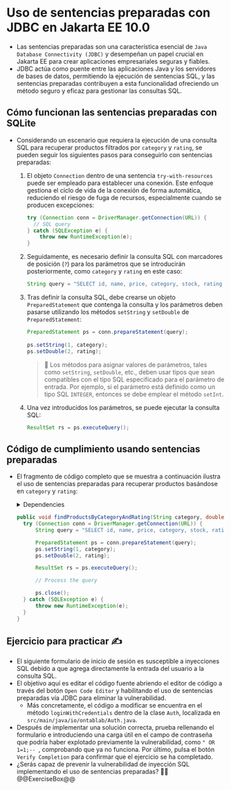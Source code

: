 # Uso de sentencias preparadas con JDBC en Jakarta EE 10.0

* Las sentencias preparadas son una característica esencial de `Java Database Connectivity (JDBC)` y desempeñan un papel crucial en Jakarta EE para crear aplicaciones empresariales seguras y fiables.
* JDBC actúa como puente entre las aplicaciones Java y los servidores de bases de datos, permitiendo la ejecución de sentencias SQL, y las sentencias preparadas contribuyen a esta funcionalidad ofreciendo un método seguro y eficaz para gestionar las consultas SQL.

## Cómo funcionan las sentencias preparadas con SQLite

* Considerando un escenario que requiera la ejecución de una consulta SQL para recuperar productos filtrados por `category` y `rating`, se pueden seguir los siguientes pasos para conseguirlo con sentencias preparadas:
  1. El objeto `Connection` dentro de una sentencia `try-with-resources` puede ser empleado para establecer una conexión. Este enfoque gestiona el ciclo de vida de la conexión de forma automática, reduciendo el riesgo de fuga de recursos, especialmente cuando se producen excepciones:

      ```java
      try (Connection conn = DriverManager.getConnection(URL)) {
        // SQL query
      } catch (SQLException e) {
          throw new RuntimeException(e);
      }
      ```

  1. Seguidamente, es necesario definir la consulta SQL con marcadores de posición (`?`) para los parámetros que se introducirán posteriormente, como `category` y `rating` en este caso:

      ```java
      String query = "SELECT id, name, price, category, stock, rating FROM products WHERE category = ? AND rating >= ?";
      ```

  1. Tras definir la consulta SQL, debe crearse un objeto `PreparedStatement` que contenga la consulta y los parámetros deben pasarse utilizando los métodos `setString` y `setDouble` de `PreparedStatement`:

      ```java
      PreparedStatement ps = conn.prepareStatement(query);
    
      ps.setString(1, category);
      ps.setDouble(2, rating);
      ```

      > :older_man: Los métodos para asignar valores de parámetros, tales como `setString`, `setDouble`, etc., deben usar tipos que sean compatibles con el tipo SQL especificado para el parámetro de entrada. Por ejemplo, si el parámetro está definido como un tipo SQL `INTEGER`, entonces se debe emplear el método `setInt`.

  1. Una vez introducidos los parámetros, se puede ejecutar la consulta SQL:

      ```java
      ResultSet rs = ps.executeQuery();
      ```

## Código de cumplimiento usando sentencias preparadas

* El fragmento de código completo que se muestra a continuación ilustra el uso de sentencias preparadas para recuperar productos basándose en `category` y `rating`:

  <details>
    <summary>Dependencies</summary>

    ```java
    import java.sql.Connection;
    import java.sql.PreparedStatement;
    import java.sql.ResultSet;
    import java.sql.SQLException;
    ```

  </details>
  
  ```java  
  public void findProductsByCategoryAndRating(String category, double rating) {
    try (Connection conn = DriverManager.getConnection(URL)) {
        String query = "SELECT id, name, price, category, stock, rating FROM products WHERE category=? AND rating >= ?";

        PreparedStatement ps = conn.prepareStatement(query);
        ps.setString(1, category);
        ps.setDouble(2, rating);

        ResultSet rs = ps.executeQuery();

        // Process the query

        ps.close();
    } catch (SQLException e) {
        throw new RuntimeException(e);
    }
  }
  ```

## Ejercicio para practicar :writing_hand:

* El siguiente formulario de inicio de sesión es susceptible a inyecciones SQL debido a que agrega directamente la entrada del usuario a la consulta SQL.
* El objetivo aquí es editar el código fuente abriendo el editor de código a través del botón `Open Code Editor` y habilitando el uso de sentencias preparadas vía JDBC para eliminar la vulnerabilidad.
  * Más concretamente, el código a modificar se encuentra en el método `loginWithCredentials` dentro de la clase `Auth`, localizada en `src/main/java/io/ontablab/Auth.java`.
* Después de implementar una solución correcta, prueba rellenando el formulario e introduciendo una carga útil en el campo de contraseña que podría haber explotado previamente la vulnerabilidad, como `" OR 1=1;-- `, comprobando que ya no funciona. Por último, pulsa el botón `Verify Completion` para confirmar que el ejercicio se ha completado.
* ¿Serás capaz de prevenir la vulnerabilidad de inyección SQL implementando el uso de sentencias preparadas? :slightly_smiling_face::muscle:
  @@ExerciseBox@@
